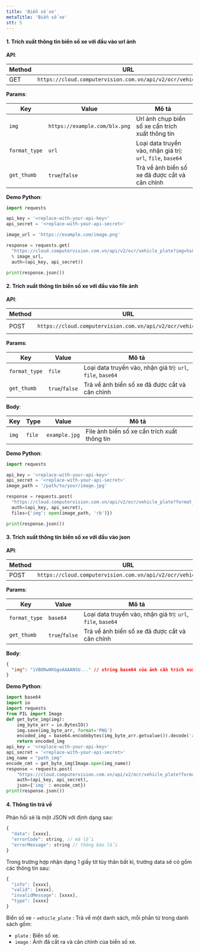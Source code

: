 ```yaml
---
title: 'Biển số xe'
metaTitle: 'Biển số xe'
stt: 5
---
```


#### 1. Trích xuất thông tin biển số xe với đầu vào url ảnh

**API**:

| Method | URL                                                            |
| ------ | -------------------------------------------------------------- |
| GET    | `https://cloud.computervision.com.vn/api/v2/ocr/vehicle_plate` |

**Params**:

| Key           | Value                         | Mô tả                                                       |
| ------------- | ----------------------------- | ----------------------------------------------------------- |
| `img`         | `https://example.com/blx.png` | Url ảnh chụp biển số xe cần trích xuất thông tin            |
| `format_type` | `url`                         | Loại data truyền vào, nhận giá trị: `url`, `file`, `base64` |
| `get_thumb`   | `true`/`false`                | Trả về ảnh biển số xe đã được cắt và căn chỉnh              |

**Demo Python**:

```python
import requests

api_key = '<replace-with-your-api-key>'
api_secret = '<replace-with-your-api-secret>'

image_url = 'https://example.com/image.png'

response = requests.get(
  "https://cloud.computervision.com.vn/api/v2/ocr/vehicle_plate?img=%s&format_type=url&get_thumb=false"
  % image_url,
  auth=(api_key, api_secret))

print(response.json())

```

#### 2. Trích xuất thông tin biển số xe với đầu vào file ảnh

**API**:

| Method | URL                                                            | content-type          |
| ------ | -------------------------------------------------------------- | --------------------- |
| POST   | `https://cloud.computervision.com.vn/api/v2/ocr/vehicle_plate` | `multipart/form-data` |

**Params**:

| Key           | Value          | Mô tả                                                       |
| ------------- | -------------- | ----------------------------------------------------------- |
| `format_type` | `file`         | Loại data truyền vào, nhận giá trị: `url`, `file`, `base64` |
| `get_thumb`   | `true`/`false` | Trả về ảnh biển số xe đã được cắt và căn chỉnh              |

**Body**:

| Key   | Type   | Value         | Mô tả                                        |
| ----- | ------ | ------------- | -------------------------------------------- |
| `img` | `file` | `example.jpg` | File ảnh biển số xe cần trích xuất thông tin |

**Demo Python**:

```python
import requests

api_key = '<replace-with-your-api-key>'
api_secret = '<replace-with-your-api-secret>'
image_path = '/path/to/your/image.jpg'

response = requests.post(
  "https://cloud.computervision.com.vn/api/v2/ocr/vehicle_plate?format_type=file&get_thumb=false",
  auth=(api_key, api_secret),
  files={'img': open(image_path, 'rb')})

print(response.json())

```

#### 3. Trích xuất thông tin biển số xe với đầu vào json

**API**:

| Method | URL                                                            | content-type       |
| ------ | -------------------------------------------------------------- | ------------------ |
| POST   | `https://cloud.computervision.com.vn/api/v2/ocr/vehicle_plate` | `application/json` |

**Params**:

| Key           | Value          | Mô tả                                                       |
| ------------- | -------------- | ----------------------------------------------------------- |
| `format_type` | `base64`       | Loại data truyền vào, nhận giá trị: `url`, `file`, `base64` |
| `get_thumb`   | `true`/`false` | Trả về ảnh biển số xe đã được cắt và căn chỉnh              |

**Body**:

```json
{
  "img": "iVBORw0KGgoAAAANSU..." // string base64 của ảnh cần trích xuất
}
```

**Demo Python**:

```python
import base64
import io
import requests
from PIL import Image
def get_byte_img(img):
    img_byte_arr = io.BytesIO()
    img.save(img_byte_arr, format='PNG')
    encoded_img = base64.encodebytes(img_byte_arr.getvalue()).decode('ascii')
    return encoded_img
api_key = '<replace-with-your-api-key>'
api_secret = '<replace-with-your-api-secret>'
img_name = "path_img"
encode_cmt = get_byte_img(Image.open(img_name))
response = requests.post(
    "https://cloud.computervision.com.vn/api/v2/ocr/vehicle_plate?format_type=base64&get_thumb=false",
    auth=(api_key, api_secret),
    json={'img' : encode_cmt})
print(response.json())
```

#### 4. Thông tin trả về

Phản hồi sẽ là một JSON với định dạng sau:

```javascript
{
  "data": [xxxx],
  "errorCode": string, // mã lỗi
  "errorMessage": string // thông báo lỗi
}
```

Trong trường hợp nhận dạng 1 giấy tờ tùy thân bất kì, trường data sẽ có gồm các thông tin sau:

```javascript
{
  "info": [xxxx],
  "valid": [xxxx],
  "invalidMessage": [xxxx],
  "type": [xxxx]
}
```

Biển số xe - `vehicle_plate` :
Trả về một danh sách, mỗi phần từ trong danh sách gồm:

- `plate` : Biển số xe.
- `image` : Ảnh đã cắt ra và căn chỉnh của biển số xe.
